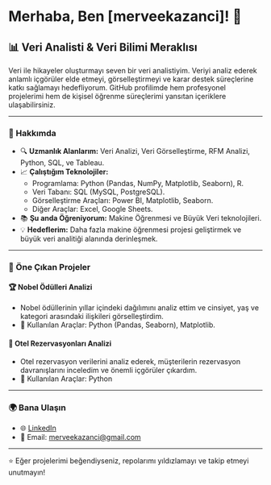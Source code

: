 # Merhaba, Ben [merveekazanci]! 👋

## 📊 Veri Analisti & Veri Bilimi Meraklısı

Veri ile hikayeler oluşturmayı seven bir veri analistiyim. Veriyi analiz ederek anlamlı içgörüler elde etmeyi, görselleştirmeyi ve karar destek süreçlerine katkı sağlamayı hedefliyorum. GitHub profilimde hem profesyonel projelerimi hem de kişisel öğrenme süreçlerimi yansıtan içeriklere ulaşabilirsiniz.

---

### 🌟 Hakkımda

- 🔍 **Uzmanlık Alanlarım:** Veri Analizi, Veri Görselleştirme, RFM Analizi, Python, SQL, ve Tableau.
- 📈 **Çalıştığım Teknolojiler:**
  - Programlama: Python (Pandas, NumPy, Matplotlib, Seaborn), R.
  - Veri Tabanı: SQL (MySQL, PostgreSQL).
  - Görselleştirme Araçları: Power BI, Matplotlib, Seaborn.
  - Diğer Araçlar: Excel, Google Sheets.
- 📚 **Şu anda Öğreniyorum:** Makine Öğrenmesi ve Büyük Veri teknolojileri.
- 💡 **Hedeflerim:** Daha fazla makine öğrenmesi projesi geliştirmek ve büyük veri analitiği alanında derinleşmek.

---

### 📂 Öne Çıkan Projeler

#### 🏆 **Nobel Ödülleri Analizi**
- Nobel ödüllerinin yıllar içindeki dağılımını analiz ettim ve cinsiyet, yaş ve kategori arasındaki ilişkileri görselleştirdim.
- 🚀 Kullanılan Araçlar: Python (Pandas, Seaborn), Matplotlib.
  

#### 🏨 **Otel Rezervasyonları Analizi**
- Otel rezervasyon verilerini analiz ederek, müşterilerin rezervasyon davranışlarını inceledim ve önemli içgörüler çıkardım.
- 🚀 Kullanılan Araçlar: Python


---

### 🌍 Bana Ulaşın

- 🌐 [LinkedIn](https://www.linkedin.com/in/mervekazancı)
- 📧 Email: [merveekazanci@gmail.com](merveekazanci@gmail.com)

---

⭐ Eğer projelerimi beğendiyseniz, repolarımı yıldızlamayı ve takip etmeyi unutmayın!
